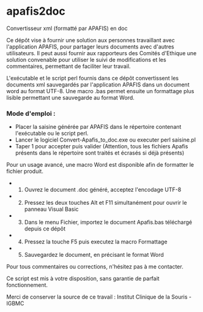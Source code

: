 # apafis2doc
 Convertisseur xml (formatté par APAFIS) en doc

Ce dépôt vise à fournir une solution aux personnes travaillant avec l'application APAFIS, pour partager leurs documents avec d'autres utilisateurs.
Il peut aussi fournir aux rapporteurs des Comités d'Ethique une solution convenable pour utiliser le suivi de modifications et les commentaires, permettant de faciliter leur travail.

L'exécutable et le script perl fournis dans ce dépôt convertissent les documents xml sauvegardés par l'application APAFIS dans un document word au format UTF-8.
Une macro .bas permet ensuite un formattage plus lisible permettant une sauvegarde au format Word.

### Mode d'emploi :

* Placer la saisine générée par APAFIS dans le répertoire contenant l'exécutable ou le script perl.
* Lancer le logiciel Convert-Apafis_to_doc.exe ou executer perl saisine.pl
* Taper 1 pour accepter puis valider
(Attention, tous les fichiers Apafis présents dans le répertoire sont traités et écrasés si déjà présents)

Pour un usage avancé, une macro Word est disponible afin de formatter le fichier produit.

* 1) Ouvrez le document .doc généré, acceptez l'encodage UTF-8
* 2) Pressez les deux touches Alt et F11 simultanément pour ouvrir le panneau Visual Basic
* 3) Dans le menu Fichier, importez le document Apafis.bas téléchargé depuis ce dépôt
* 4) Pressez la touche F5 puis executez la macro Formattage
* 5) Sauvegardez le document, en précisant le format Word

Pour tous commentaires ou corrections, n'hésitez pas à me contacter.

Ce script est mis à votre disposition, sans garantie de parfait fonctionnement.

Merci de conserver la source de ce travail : Institut Clinique de la Souris - IGBMC
